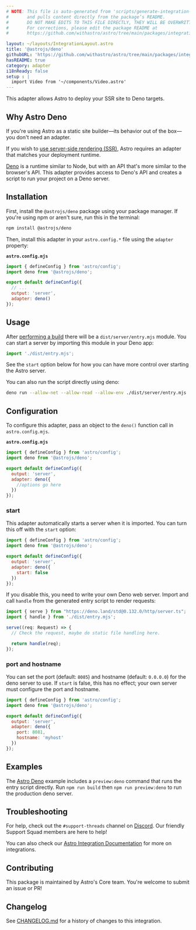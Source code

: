 ```yaml
---
# NOTE: This file is auto-generated from 'scripts/generate-integration-pages.ts'
#       and pulls content directly from the package’s README.
#       DO NOT MAKE EDITS TO THIS FILE DIRECTLY, THEY WILL BE OVERWRITTEN!
#       For corrections, please edit the package README at
#       https://github.com/withastro/astro/tree/main/packages/integrations/deno/

layout: ~/layouts/IntegrationLayout.astro
title: '@astrojs/deno'
githubURL: 'https://github.com/withastro/astro/tree/main/packages/integrations/deno/'
hasREADME: true
category: adapter
i18nReady: false
setup : |
  import Video from '~/components/Video.astro'
---
```


This adapter allows Astro to deploy your SSR site to Deno targets.

## Why Astro Deno

If you're using Astro as a static site builder—its behavior out of the box—you don't need an adapter.

If you wish to [use server-side rendering (SSR)](/en/guides/server-side-rendering/), Astro requires an adapter that matches your deployment runtime.

[Deno](https://deno.land/) is a runtime similar to Node, but with an API that's more similar to the browser's API. This adapter provides access to Deno's API and creates a script to run your project on a Deno server.

## Installation

First, install the `@astrojs/deno` package using your package manager. If you're using npm or aren't sure, run this in the terminal:

```sh
npm install @astrojs/deno
```

Then, install this adapter in your `astro.config.*` file using the `adapter` property:

**`astro.config.mjs`**

```js
import { defineConfig } from 'astro/config';
import deno from '@astrojs/deno';

export default defineConfig({
  // ...
  output: 'server',
  adapter: deno()
});
```

## Usage

After [performing a build](/en/guides/deploy/) there will be a `dist/server/entry.mjs` module. You can start a server by importing this module in your Deno app:

```js
import './dist/entry.mjs';
```

See the `start` option below for how you can have more control over starting the Astro server.

You can also run the script directly using deno:

```sh
deno run --allow-net --allow-read --allow-env ./dist/server/entry.mjs
```

## Configuration

To configure this adapter, pass an object to the `deno()` function call in `astro.config.mjs`.

**`astro.config.mjs`**

```js
import { defineConfig } from 'astro/config';
import deno from '@astrojs/deno';

export default defineConfig({
  output: 'server',
  adapter: deno({
    //options go here
  })
});
```

### start

This adapter automatically starts a server when it is imported. You can turn this off with the `start` option:

```js
import { defineConfig } from 'astro/config';
import deno from '@astrojs/deno';

export default defineConfig({
  output: 'server',
  adapter: deno({
    start: false
  })
});
```

If you disable this, you need to write your own Deno web server. Import and call `handle` from the generated entry script to render requests:

```ts
import { serve } from "https://deno.land/std@0.132.0/http/server.ts";
import { handle } from './dist/entry.mjs';

serve((req: Request) => {
  // Check the request, maybe do static file handling here.

  return handle(req);
});
```

### port and hostname

You can set the port (default: `8085`) and hostname (default: `0.0.0.0`) for the deno server to use. If `start` is false, this has no effect; your own server must configure the port and hostname.

```js
import { defineConfig } from 'astro/config';
import deno from '@astrojs/deno';

export default defineConfig({
  output: 'server',
  adapter: deno({
    port: 8081,
    hostname: 'myhost'
  })
});
```

## Examples

The [Astro Deno](https://github.com/withastro/astro/tree/main/examples/deno) example includes a `preview:deno` command that runs the entry script directly. Run `npm run build` then `npm run preview:deno` to run the production deno server.

## Troubleshooting

For help, check out the `#support-threads` channel on [Discord](https://astro.build/chat). Our friendly Support Squad members are here to help!

You can also check our [Astro Integration Documentation][astro-integration] for more on integrations.

## Contributing

This package is maintained by Astro's Core team. You're welcome to submit an issue or PR!

## Changelog

See [CHANGELOG.md](https://github.com/withastro/astro/tree/main/packages/integrations/deno/CHANGELOG.md) for a history of changes to this integration.

[astro-integration]: /en/guides/integrations-guide/
